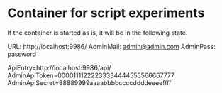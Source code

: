 # Container for script experiments

If the container is started as is, it will be in the following state.

URL: http://localhost:9986/
AdminMail: admin@admin.com
AdminPass: password

ApiEntry=http://localhost:9986/api/
AdminApiToken=00001111222233334444555566667777
AdminApiSecret=88889999aaaabbbbccccddddeeeeffff

